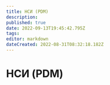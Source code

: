 ```yaml
---
title: НСИ (PDM)
description: 
published: true
date: 2022-09-13T19:45:42.795Z
tags: 
editor: markdown
dateCreated: 2022-08-31T08:32:18.182Z
---
```


# НСИ (PDM)

